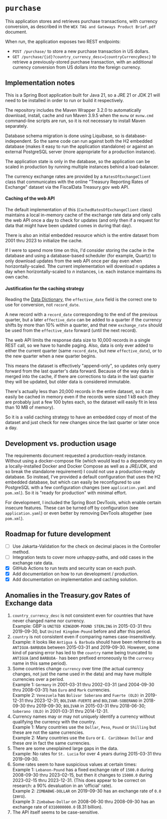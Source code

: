 # `purchase`

This application stores and retrieves purchase transactions, with currency conversion, as described in the
`WEX TAG and Gateways Product Brief.pdf` document.

When run, the application exposes two REST endpoints:

* `POST /purchase/` to store a new purchase transaction in US dollars.
* `GET /purchase/{id}?country_currency_desc={countryCurrencyDesc}` to retrieve a previously-stored purchase transaction,
  with an additional currency conversion from US dollars into the foreign currency.

## Implementation notes

This is a Spring Boot application built for Java 21, so a JRE 21 or JDK 21 will need to be installed in order to run or
build it respectively.

The repository includes the Maven Wrapper 3.2.0 to automatically download, install, cache and run Maven 3.9.5 when the
`mvnw` or `mvnw.cmd` command-line scripts are run, so it is not necessary to install Maven separately.

Database schema migration is done using Liquibase, so is database-independent. So the same code can run against both
the H2 embedded database (makes it easy to run the application standalone) or against an external PostgreSQL server
(more appropriate for a production instance).

The application state is only in the database, so the application can be scaled in production by running multiple
instances behind a load-balancer.

The currency exchange rates are provided by a `RatesOfExchangeClient` class that communicates with the online "Treasury
Reporting Rates of Exchange" dataset via the FiscalData Treasury.gov web API.

#### Caching of the web API

The default implementation of this (`CachedRatesOfExchangeClient` class) maintains a local in-memory cache of the
exchange rate data and only calls the web API once a day to check for updates (and only then if a request for data that
might have been updated comes in during that day).

There is also an initial embedded resource which is the entire dataset from 2001 thru 2023 to initialize the cache.

If I were to spend more time on this, I'd consider storing the cache in the database and using a database-based
scheduler (for example, Quartz) to only download updates from the web API once per day even when horizontally-scaled.
Tthe current implementation will download _n_ updates a day when horizontally-scaled to _n_ instances, i.e. each
instance maintains its own cache.

#### Justification for the caching strategy

Reading the
[Data Dictionary](https://fiscaldata.treasury.gov/datasets/treasury-reporting-rates-exchange/treasury-reporting-rates-of-exchange#dataset-properties),
the `effective_date` field is the correct one to use for conversion, not `record_date`.

A new record with a `record_date` corresponding to the end of the previous quarter, but a later `effective_date` can be
added to a quarter if the currency shifts by more than 10% within a quarter, and that new `exchange_rate` should be used
from the `effective_date` forward (until the next record).

The web API limits the response data size to 10,000 records in a single REST call, so we have to handle paging. Also,
data is only ever added to either the current quarter (same `record_date`, but new `effective_date`), or to the new
quarter when a new quarter begins.

This means the dataset is effectively "append-only", so updates only query forward from the last quarter's data forward.
Because of the way data is merged into the cache, if there are corrections to data in the last quarter they will be
updated, but older data is considered immutable.

There's actually less than 20,000 records in the entire dataset, so it can easily be cached in memory even if the
records were sized 1 kB each (they are probably just a few 100 bytes each, so the dataset will easily fit in less than
10 MB of memory).

So it is a valid caching strategy to have an embedded copy of most of the dataset and just check for new changes since
the last quarter or later once a day.

## Development vs. production usage

The requirements document requested a production-ready instance. Without using a docker-compose file (which would
lead to a dependency on a locally-installed Docker and Docker Compose as well as a JRE/JDK, and so break the standalone
requirement) I could not use a production-ready database. So instead, I've provided a default configuration that uses
the H2 embedded database, but which can easily be reconfigured to use PostgreSQL with a few configuration changes
(see `application.yaml` and `pom.xml`). So it is "ready for production" with minimal effort.

For development, I included the Spring Boot DevTools, which enable certain insecure features. These can be turned
off by configuration (see `application.yaml`) or even better by removing DevTools altogether (see `pom.xml`).

## Roadmap for future development

- [ ] Use Jakarta-Validation for the check on decimal places in the Controller method.
- [ ] Integration tests to cover more unhappy-paths, and odd cases in the exchange rate data.
- [X] GitHub Actions to run tests and security scan on each push.
- [X] Add documentation on how to run development / production.
- [X] Add documentation on implementation and caching solution.

## Anomalies in the Treasury.gov Rates of Exchange data

1. `country_currency_desc` is not consistent even for countries that have never
   changed name nor currency.\
   Example: GBP is `UNITED KINGDOM-POUND STERLING` in 2015-03-31 thru 2019-09-30,
   but `United Kingdom-Pound` before and after this period.
2. `country` is not consistent even if comparing names case-insensitively.\
   Example: it looks like `Antigua & Barbuda` should have been referred to as
   `ANTIGUA-BARBUDA` between 2015-03-31 and 2019-09-30. However, some kind of parsing
   error has led to the `country` name being truncated to `ANTIGUA` (and `BARBUDA-`
   has been prefixed erroneously to the `currency` name in this same period).
3. Some countries change `currency` over time (the actual currency changes, not just
   the name used in the data) and may have multiple currencies over a period.\
   Example 1: `Germany` in 2001-03-31 thru 2002-03-31 (and 2004-09-30 thru 2008-03-31)
   has `Euro` and `Mark` currencies.\
   Example 2: `Venezuela` has `Bolivar Soberano` and `Fuerte (OLD)` in 2019-12-31
   thru 2023-12-31; `BOLIVAR-FUERTE` and `BOLIVAR-SOBERANO` in 2018-09-30 thru
   2019-09-30; `BOLIVAR` in 2015-03-31 thru 2018-06-30; `Soberano (OLD)` in
   2001-03-31 thru 2014-12-31.
4. Currency names may or may not uniquely identify a currency without qualifying
   the currency with the country.\
   Example 1: Many countries use the `Dollar`, `Peso`, `Pound` or `Shilling`
   but these are not the same currencies.\
   Example 2: Many countries use the `Euro` or `E. Caribbean Dollar` and these
   _are_ in fact the same currencies.
5. There are some unexplained large gaps in the data.\
   Example: No rates for `St. Lucia` for over 4 years during 2015-03-31 thru 2019-09-30.
6. Some rates seem to have suspicious values at certain times:\
   Example 1: `Lebanon-Pound` has a fixed exchange rate of `1500.0` during 2008-09-30
   thru 2023-02-15, but then it changes to `15000.0` during 2023-02-15 thru 2023-12-31.
   (This does appear to be correct on research: a 90% devaluation in an 'official' rate).\
   Example 2: `ZIMBABWE-DOLLAR` on 2019-09-30 has an exchange rate of `0.0` (zero).\
   Example 3: `Zimbabwe-Dollar` on 2008-06-30 thru 2008-09-30 has an exchange rate of
   `8310000000.0` (8.31 billion).
7. The API itself seems to be case-sensitive.
